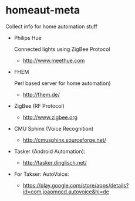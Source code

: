 homeaut-meta
============

Collect info for home automation stuff

*   Philips Hue

    Connected lights using ZigBee Protocol
    * http://www.meethue.com
* FHEM

    Perl based server for home automation)
    * http://fhem.de/
* ZigBee (RF Protocol)
    * http://www.zigbee.org
* CMU Sphinx (Voice Recognition)
    * http://cmusphinx.sourceforge.net/
* Tasker (Android Automation):
    * http://tasker.dinglisch.net/
* For Takser: AutoVoice:
    * https://play.google.com/store/apps/details?id=com.joaomgcd.autovoice&hl=de
